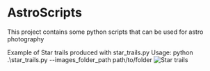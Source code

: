 # AstroScripts
This project contains some python scripts that can be used for astro photography

Example of Star trails produced with star_trails.py
Usage:
python .\star_trails.py --images_folder_path path/to/folder
![Star trails](images/star_trail_example.jpg)
